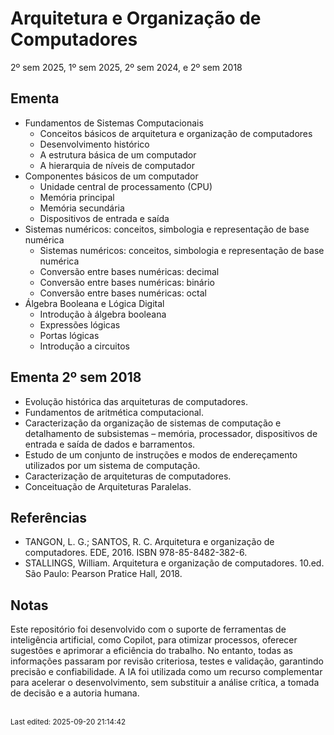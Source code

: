 # Arquitetura e Organização de Computadores

2º sem 2025, 1º sem 2025, 2º sem 2024, e 2º sem 2018

## Ementa

- Fundamentos de Sistemas Computacionais
    - Conceitos básicos de arquitetura e organização de computadores
    - Desenvolvimento histórico
    - A estrutura básica de um computador
    - A hierarquia de níveis de computador
- Componentes básicos de um computador
    - Unidade central de processamento (CPU)
    - Memória principal
    - Memória secundária
    - Dispositivos de entrada e saída
- Sistemas numéricos: conceitos, simbologia e representação de base numérica
    - Sistemas numéricos: conceitos, simbologia e representação de base numérica
    - Conversão entre bases numéricas: decimal
    - Conversão entre bases numéricas: binário
    - Conversão entre bases numéricas: octal
- Álgebra Booleana e Lógica Digital
    - Introdução à álgebra booleana
    - Expressões lógicas
    - Portas lógicas
    - Introdução a circuitos

## Ementa 2º sem 2018

- Evolução histórica das arquiteturas de computadores. 
- Fundamentos de aritmética computacional. 
- Caracterização da organização de sistemas de computação e detalhamento de subsistemas – memória, processador, dispositivos de entrada e saída de dados e barramentos. 
- Estudo de um conjunto de instruções e modos de endereçamento utilizados por um sistema de computação. 
- Caracterização de arquiteturas de computadores. 
- Conceituação de Arquiteturas Paralelas.

## Referências

- TANGON, L. G.; SANTOS, R. C. Arquitetura e organização de computadores. EDE, 2016. ISBN 978-85-8482-382-6.
- STALLINGS, William. Arquitetura e organização de computadores. 10.ed. São Paulo: Pearson Pratice Hall, 2018.

## Notas

Este repositório foi desenvolvido com o suporte de ferramentas de inteligência artificial, como Copilot, para otimizar processos, oferecer sugestões e aprimorar a eficiência do trabalho. No entanto, todas as informações passaram por revisão criteriosa, testes e validação, garantindo precisão e confiabilidade. A IA foi utilizada como um recurso complementar para acelerar o desenvolvimento, sem substituir a análise crítica, a tomada de decisão e a autoria humana.

<br><sub>Last edited: 2025-09-20 21:14:42</sub>
